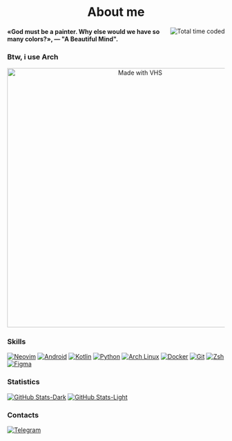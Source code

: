 # <div align="center">About me</div>

<a href="https://wakatime.com/@Frestein">
 <img src="https://wakatime.com/badge/user/68f484d1-8dc6-407c-8ffc-5e15f4f09571.svg?style=for-the-badge&color=57a143" align="right" alt="Total time coded" />
</a>

#### «God must be a painter. Why else would we have so many colors?», — "A Beautiful Mind".

### Btw, i use Arch
<div align="center">
 <a href="https://vhs.charm.sh">
  <img src="https://vhs.charm.sh/vhs-S6fMgtq1qua2fPavSfLaa.gif" width="600" alt="Made with VHS">
 </a>
</div>

### Skills
[![Neovim](https://img.shields.io/badge/-Neovim-1a1d22?style=for-the-badge&logo=neovim "Neovim")](https://neovim.io/)
[![Android](https://img.shields.io/badge/-Android-1a1d22?style=for-the-badge&logo=android "Android")](https://developer.android.com/docs)
[![Kotlin](https://img.shields.io/badge/-Kotlin-1a1d22?style=for-the-badge&logo=kotlin "Kotlin")](https://kotlinlang.org/)
[![Python](https://img.shields.io/badge/-Python-1a1d22?style=for-the-badge&logo=python "Python")](https://www.python.org/)
[![Arch Linux](https://img.shields.io/badge/-Linux-1a1d22?style=for-the-badge&logo=archlinux "Arch Linux")](https://archlinux.org/)
[![Docker](https://img.shields.io/badge/-Docker-1a1d22?style=for-the-badge&logo=docker "Docker")](https://www.docker.com/)
[![Git](https://img.shields.io/badge/-Git-1a1d22?style=for-the-badge&logo=git "Git")](https://git-scm.com/)
[![Zsh](https://img.shields.io/badge/-Zsh-1a1d22?style=for-the-badge&logo=zsh "Zsh")](https://www.zsh.org/)
[![Figma](https://img.shields.io/badge/-Figma-1a1d22?style=for-the-badge&logo=figma "Figma")](https://www.figma.com/)

### Statistics
[![GitHub Stats-Dark](https://github-readme-stats-frestein.vercel.app/api?username=Frestein&show_icons=true&theme=dark&bg_color=1a1d22&icon_color=57a143&title_color=57a143 "GitHub Stats")](https://www.youtube.com/watch?v=dQw4w9WgXcQ#gh-dark-mode-only)
[![GitHub Stats-Light](https://github-readme-stats-frestein.vercel.app/api?username=Frestein&show_icons=true&theme=default&bg_color=eff1f5&text_color=4c4f69&icon_color=40a02b&title_color=40a02b "GitHub Stats")](https://www.youtube.com/watch?v=dQw4w9WgXcQ#gh-light-mode-only)

### Contacts
[![Telegram](https://img.shields.io/badge/-Telegram-1a1d22?style=for-the-badge&logo=telegram "Telegram")](https://t.me/fresteinart)
